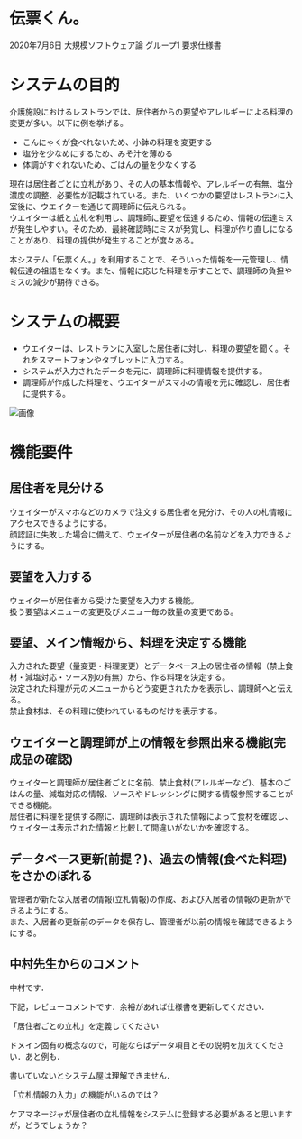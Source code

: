 
# 伝票くん。
2020年7月6日 大規模ソフトウェア論 グループ1 要求仕様書

# システムの目的
介護施設におけるレストランでは、居住者からの要望やアレルギーによる料理の変更が多い。以下に例を挙げる。  
- こんにゃくが食べれないため、小鉢の料理を変更する
- 塩分を少なめにするため、みそ汁を薄める
- 体調がすぐれないため、ごはんの量を少なくする

現在は居住者ごとに立札があり、その人の基本情報や、アレルギーの有無、塩分濃度の調整、必要性が記載されている。また、いくつかの要望はレストランに入室後に、ウエイターを通じて調理師に伝えられる。  
ウエイターは紙と立札を利用し、調理師に要望を伝達するため、情報の伝達ミスが発生しやすい。そのため、最終確認時にミスが発覚し、料理が作り直しになることがあり、料理の提供が発生することが度々ある。  
  
本システム「伝票くん。」を利用することで、そういった情報を一元管理し、情報伝達の祖語をなくす。また、情報に応じた料理を示すことで、調理師の負担やミスの減少が期待できる。

# システムの概要
- ウエイターは、レストランに入室した居住者に対し、料理の要望を聞く。それをスマートフォンやタブレットに入力する。
- システムが入力されたデータを元に、調理師に料理情報を提供する。
- 調理師が作成した料理を、ウエイターがスマホの情報を元に確認し、居住者に提供する。

![画像](20200706_ソフト.png)


# 機能要件

## 居住者を見分ける

ウェイターがスマホなどのカメラで注文する居住者を見分け、その人の札情報にアクセスできるようにする。  
顔認証に失敗した場合に備えて、ウェイターが居住者の名前などを入力できるようにする。  

## 要望を入力する
ウェイターが居住者から受けた要望を入力する機能。  
扱う要望はメニューの変更及びメニュー毎の数量の変更である。  

## 要望、メイン情報から、料理を決定する機能
入力された要望（量変更・料理変更）とデータベース上の居住者の情報（禁止食材・減塩対応・ソース別の有無）から、作る料理を決定する。　　  
決定された料理が元のメニューからどう変更されたかを表示し、調理師へと伝える。  
禁止食材は、その料理に使われているものだけを表示する。  

## ウェイターと調理師が上の情報を参照出来る機能(完成品の確認)
ウェイターと調理師が居住者ごとに名前、禁止食材(アレルギーなど)、基本のごはんの量、減塩対応の情報、ソースやドレッシングに関する情報参照することができる機能。  
居住者に料理を提供する際に、調理師は表示された情報によって食材を確認し、ウェイターは表示された情報と比較して間違いがないかを確認する。  

## データベース更新(前提？)、過去の情報(食べた料理)をさかのぼれる

管理者が新たな入居者の情報(立札情報)の作成、および入居者の情報の更新ができるようにする。  
また、入居者の更新前のデータを保存し、管理者が以前の情報を確認できるようにする。  


## 中村先生からのコメント
中村です．

下記，レビューコメントです．余裕があれば仕様書を更新してください．

「居住者ごとの立札」を定義してください

ドメイン固有の概念なので，可能ならばデータ項目とその説明を加えてください．あと例も．

書いていないとシステム屋は理解できません．

「立札情報の入力」の機能がいるのでは？

ケアマネージャが居住者の立札情報をシステムに登録する必要があると思いますが，どうでしょうか？
